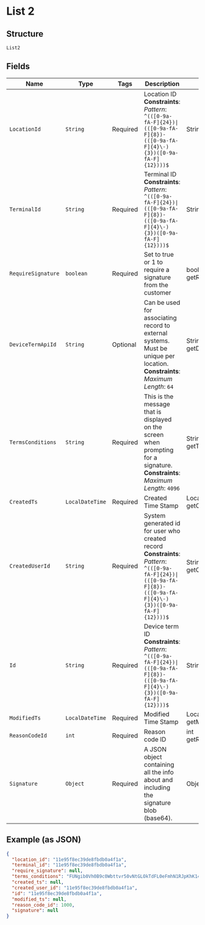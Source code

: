 
# List 2

## Structure

`List2`

## Fields

| Name | Type | Tags | Description | Getter | Setter |
|  --- | --- | --- | --- | --- | --- |
| `LocationId` | `String` | Required | Location ID<br>**Constraints**: *Pattern*: `^(([0-9a-fA-F]{24})\|(([0-9a-fA-F]{8})-(([0-9a-fA-F]{4}\-){3})([0-9a-fA-F]{12})))$` | String getLocationId() | setLocationId(String locationId) |
| `TerminalId` | `String` | Required | Terminal ID<br>**Constraints**: *Pattern*: `^(([0-9a-fA-F]{24})\|(([0-9a-fA-F]{8})-(([0-9a-fA-F]{4}\-){3})([0-9a-fA-F]{12})))$` | String getTerminalId() | setTerminalId(String terminalId) |
| `RequireSignature` | `boolean` | Required | Set to true or 1 to require a signature from the customer | boolean getRequireSignature() | setRequireSignature(boolean requireSignature) |
| `DeviceTermApiId` | `String` | Optional | Can be used for associating record to external systems. Must be unique per location.<br>**Constraints**: *Maximum Length*: `64` | String getDeviceTermApiId() | setDeviceTermApiId(String deviceTermApiId) |
| `TermsConditions` | `String` | Required | This is the message that is displayed on the screen when prompting for a signature.<br>**Constraints**: *Maximum Length*: `4096` | String getTermsConditions() | setTermsConditions(String termsConditions) |
| `CreatedTs` | `LocalDateTime` | Required | Created Time Stamp | LocalDateTime getCreatedTs() | setCreatedTs(LocalDateTime createdTs) |
| `CreatedUserId` | `String` | Required | System generated id for user who created record<br>**Constraints**: *Pattern*: `^(([0-9a-fA-F]{24})\|(([0-9a-fA-F]{8})-(([0-9a-fA-F]{4}\-){3})([0-9a-fA-F]{12})))$` | String getCreatedUserId() | setCreatedUserId(String createdUserId) |
| `Id` | `String` | Required | Device term ID<br>**Constraints**: *Pattern*: `^(([0-9a-fA-F]{24})\|(([0-9a-fA-F]{8})-(([0-9a-fA-F]{4}\-){3})([0-9a-fA-F]{12})))$` | String getId() | setId(String id) |
| `ModifiedTs` | `LocalDateTime` | Required | Modified Time Stamp | LocalDateTime getModifiedTs() | setModifiedTs(LocalDateTime modifiedTs) |
| `ReasonCodeId` | `int` | Required | Reason code ID | int getReasonCodeId() | setReasonCodeId(int reasonCodeId) |
| `Signature` | `Object` | Required | A JSON object containing all the info about and including the signature blob (base64). | Object getSignature() | setSignature(Object signature) |

## Example (as JSON)

```json
{
  "location_id": "11e95f8ec39de8fbdb0a4f1a",
  "terminal_id": "11e95f8ec39de8fbdb0a4f1a",
  "require_signature": null,
  "terms_conditions": "FUNgib0Vh0B9c0Wbttvr50vNtGLOkTdFL0eFmhN1RJpKhK14IENeDa8irp2dEk9thEcVHvVEyriQeZLs5NjNsCzqNj9JDA4RSJwK647IFtYjrNPN1nBb9bw6hoQ71oT5kpsiXGt8HcqBFVBVeDA7psIzKAyDveAw2o1hfjipkOtXrPgWun0rYwyyFuvqkT1egQYKfYDj",
  "created_ts": null,
  "created_user_id": "11e95f8ec39de8fbdb0a4f1a",
  "id": "11e95f8ec39de8fbdb0a4f1a",
  "modified_ts": null,
  "reason_code_id": 1000,
  "signature": null
}
```

